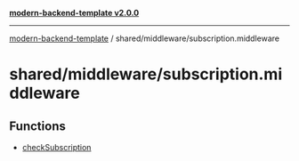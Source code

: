 [**modern-backend-template v2.0.0**](../../../README.md)

***

[modern-backend-template](../../../modules.md) / shared/middleware/subscription.middleware

# shared/middleware/subscription.middleware

## Functions

- [checkSubscription](functions/checkSubscription.md)
